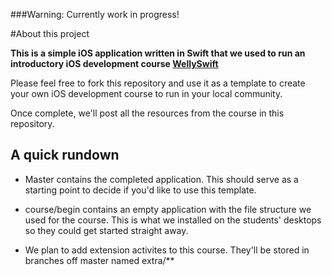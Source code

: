 ###Warning: Currently work in progress!

#About this project

**This is a simple iOS application written in Swift that we used to run an introductory iOS development course [WellySwift](http://swift.hackpack.co.nz/)**

Please feel free to fork this repository and use it as a template to create your own iOS development course to run in your local community.

Once complete, we'll post all the resources from the course in this repository.

## A quick rundown

* Master contains the completed application. This should serve as a starting point to decide if you'd like to use this template.

* course/begin contains an empty application with the file structure we used for the course. This is what we installed on the students' desktops so they could get started straight away.

* We plan to add extension activites to this course. They'll be stored in branches off master named extra/**
